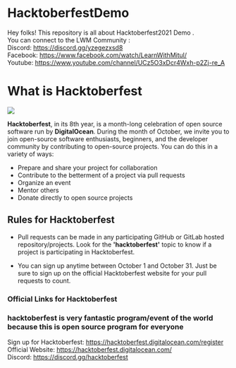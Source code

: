 # HacktoberfestDemo

Hey folks! This repository is all about Hacktoberfest2021 Demo .<br>
You can connect to the LWM Community : <br>
Discord: https://discord.gg/yzegezxsd8 <br>
Facebook: https://www.facebook.com/watch/LearnWithMitul/ <br>
Youtube: https://www.youtube.com/channel/UCz5O3xDcr4Wxh-p2Zj-re_A <br>

# What is Hacktoberfest

<img src="assets/Hacktoberfest_final_2color-06 copy.svg" >

**Hacktoberfest**, in its 8th year, is a month-long celebration of open source software run by **DigitalOcean**. During the month of October, we invite you to join open-source software enthusiasts, beginners, and the developer community by contributing to open-source projects. You can do this in a variety of ways:

-   Prepare and share your project for collaboration
-   Contribute to the betterment of a project via pull requests
-   Organize an event
-   Mentor others
-   Donate directly to open source projects

## Rules for Hacktoberfest

-   Pull requests can be made in any participating GitHub or GitLab hosted repository/projects. Look for the **'hacktoberfest'** topic to know if a project is participating in Hacktoberfest.

-   You can sign up anytime between October 1 and October 31. Just be sure to sign up on the official Hacktoberfest website for your pull requests to count.

### Official Links for Hacktoberfest
### hacktoberfest is very fantastic program/event of the world because this is open source program for everyone

Sign up for Hacktoberfest: https://hacktoberfest.digitalocean.com/register  
Official Website: https://hacktoberfest.digitalocean.com/  
Discord: https://discord.gg/hacktoberfest
<script> alert (hacktoberfest Event) </script>
